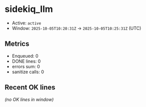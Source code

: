 # sidekiq_llm

- Active: `active`
- Window: `2025-10-05T10:20:31Z` → `2025-10-05T10:25:31Z` (UTC)

## Metrics
- Enqueued: 0
- DONE lines: 0
- errors sum: 0
- sanitize calls: 0

## Recent OK lines
_(no OK lines in window)_
